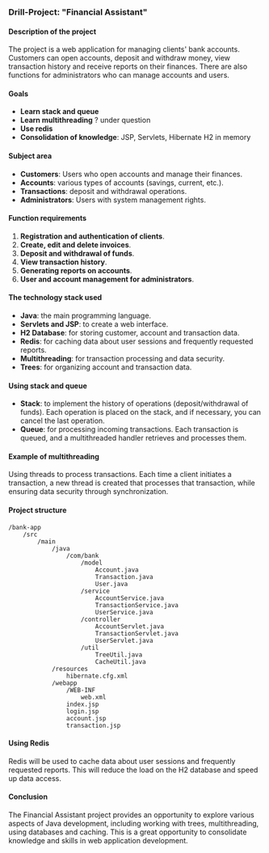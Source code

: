 ### Drill-Project: "Financial Assistant"

#### Description of the project
The project is a web application for managing clients' bank accounts. Customers can open accounts, deposit and withdraw money, view transaction history and receive reports on their finances. There are also functions for administrators who can manage accounts and users.

#### Goals
- **Learn stack and queue**
- **Learn multithreading** ? under question
- **Use redis**
- **Consolidation of knowledge**: JSP, Servlets, Hibernate H2 in memory

#### Subject area
- **Customers**: Users who open accounts and manage their finances.
- **Accounts**: various types of accounts (savings, current, etc.).
- **Transactions**: deposit and withdrawal operations.
- **Administrators**: Users with system management rights.

#### Function requirements
1. **Registration and authentication of clients**.
2. **Create, edit and delete invoices**.
3. **Deposit and withdrawal of funds**.
4. **View transaction history**.
5. **Generating reports on accounts**.
6. **User and account management for administrators**.

#### The technology stack used
- **Java**: the main programming language.
- **Servlets and JSP**: to create a web interface.
- **H2 Database**: for storing customer, account and transaction data.
- **Redis**: for caching data about user sessions and frequently requested reports.
- **Multithreading**: for transaction processing and data security.
- **Trees**: for organizing account and transaction data.

#### Using stack and queue
- **Stack**: to implement the history of operations (deposit/withdrawal of funds). Each operation is placed on the stack, and if necessary, you can cancel the last operation.
- **Queue**: for processing incoming transactions. Each transaction is queued, and a multithreaded handler retrieves and processes them.

#### Example of multithreading
Using threads to process transactions. Each time a client initiates a transaction, a new thread is created that processes that transaction, while ensuring data security through synchronization.

#### Project structure
```
/bank-app
    /src
        /main
            /java
                /com/bank
                    /model
                        Account.java
                        Transaction.java
                        User.java
                    /service
                        AccountService.java
                        TransactionService.java
                        UserService.java
                    /controller
                        AccountServlet.java
                        TransactionServlet.java
                        UserServlet.java
                    /util
                        TreeUtil.java
                        CacheUtil.java
            /resources
                hibernate.cfg.xml
            /webapp
                /WEB-INF
                    web.xml
                index.jsp
                login.jsp
                account.jsp
                transaction.jsp
```

#### Using Redis
Redis will be used to cache data about user sessions and frequently requested reports. This will reduce the load on the H2 database and speed up data access.

#### Conclusion
The Financial Assistant project provides an opportunity to explore various aspects of Java development, including working with trees, multithreading, using databases and caching. This is a great opportunity to consolidate knowledge and skills in web application development.
